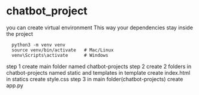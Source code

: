 # chatbot_project

you can create virtual environment
This way your dependencies stay inside the project

      python3 -m venv venv
      source venv/bin/activate   # Mac/Linux
      venv\Scripts\activate      # Windows

step 1 
      create main folder named chatbot-projects
step 2 
      create 2 folders in chatbot-projects named static and templates
      in template create index.html
      in statics create style.css
step 3 
      in main folder(chatbot-projects) create app.py
